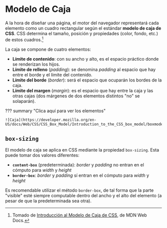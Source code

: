 # Modelo de Caja

A la hora de diseñar una página, el motor del navegador representará cada elemento como un cuadro rectangular según
el estándar **modelo de caja de CSS**. CSS determina el tamaño, posición y propiedades (color, fondo, etc.) de estos
cuadros.[^1]

La caja se compone de cuatro elementos:

- **Límite de contenido**: con su ancho y alto, es el espacio práctico donde se renderizan los hijos.
- **Límite de relleno** (_padding_): se denomina _padding_ al espacio que hay entre el borde y el límite del contenido.
- **Límite del borde** (_border_): será el espacio que ocuparán los bordes de la caja.
- **Límite del margen** (_margin_): es el espacio que hay entre la caja y las otras cajas (dos márgenes de dos 
  elementos distintos "no" se solaparán).

??? summary "Clica aquí para ver los elementos"

    ![Caja](https://developer.mozilla.org/en-US/docs/Web/CSS/CSS_Box_Model/Introduction_to_the_CSS_box_model/boxmodel.png)

## `box-sizing`

El modelo de caja se aplica en CSS mediante la propiedad `box-sizing`. Esta puede tomar dos valores diferentes:

* **`content-box`** (predeterminada): _border_ y _padding_ no entran en el cómputo para _width_ y _height_
* **`border-box`**: _border_ y _padding_ sí entran en el cómputo para _width_ y _height_

Es recomendable utilizar el método `border-box`, de tal forma que la parte "visible" esté siempre computable dentro
del ancho y el alto del elemento (a pesar de que la predeterminada sea otra).


[^1]: Tomado de [Introducción al Modelo de Caja de CSS](https://developer.mozilla.org/es/docs/Web/CSS/CSS_Box_Model/Introduction_to_the_CSS_box_model),
      de MDN Web Docs.
